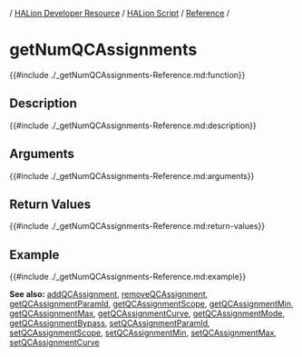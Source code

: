 / [HALion Developer Resource](../../HALion-Developer-Resource.md) / [HALion Script](./HALion-Script.md) / [Reference](./Reference.md) /

# getNumQCAssignments

{{#include ./_getNumQCAssignments-Reference.md:function}}

## Description

{{#include ./_getNumQCAssignments-Reference.md:description}}

## Arguments

{{#include ./_getNumQCAssignments-Reference.md:arguments}}

## Return Values

{{#include ./_getNumQCAssignments-Reference.md:return-values}}

## Example

{{#include ./_getNumQCAssignments-Reference.md:example}}

**See also:** [addQCAssignment](./addQCAssignment.md), [removeQCAssignment](./removeQCAssignment.md), [getQCAssignmentParamId](./getQCAssignmentParamId.md), [getQCAssignmentScope](./getQCAssignmentScope.md), [getQCAssignmentMin](./getQCAssignmentMin.md), [getQCAssignmentMax](./getQCAssignmentMax.md), [getQCAssignmentCurve](./getQCAssignmentCurve.md), [getQCAssignmentMode](./getQCAssignmentMode.md), [getQCAssignmentBypass](./getQCAssignmentBypass.md), [setQCAssignmentParamId](./setQCAssignmentParamId.md), [setQCAssignmentScope](./setQCAssignmentScope.md), [setQCAssignmentMin](./setQCAssignmentMin.md), [setQCAssignmentMax](./setQCAssignmentMax.md), [setQCAssignmentCurve](./setQCAssignmentCurve.md)